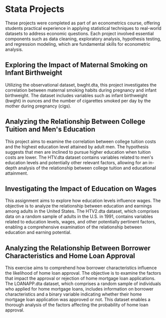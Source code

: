 # Stata Projects
These projects were completed as part of an econometrics course, offering students practical experience in applying statistical techniques to real-world datasets to address economic questions. Each project involved essential components such as data cleaning, exploratory analysis, hypothesis testing, and regression modeling, which are fundamental skills for econometric analysis.

## Exploring the Impact of Maternal Smoking on Infant Birthweight

Utilizing the observational dataset, bwght.dta, this project investigates the correlation between maternal smoking habits during pregnancy and infant birthweight.
The dataset includes variables such as infant birthweight (bwght) in ounces and the number of cigarettes smoked per day by the mother during pregnancy (cigs).

## Analyzing the Relationship Between College Tuition and Men's Education

This project aims to examine the correlation between college tuition costs and the highest education level attained by adult men. The hypothesis suggests that men are inclined to pursue higher education when tuition costs are lower.
The HTV.dta dataset contains variables related to men's education levels and potentially other relevant factors, allowing for an in-depth analysis of the relationship between college tuition and educational attainment.

## Investigating the Impact of Education on Wages

This assignment aims to explore how education levels influence wages. The objective is to analyze the relationship between education and earnings among adults in the United States.
The HTV2.dta dataset, which comprises data on a random sample of adults in the U.S. in 1991, contains variables related to education levels, wages, and other potentially pertinent factors, enabling a comprehensive examination of the relationship between education and earning potential.

## Analyzing the Relationship Between Borrower Characteristics and Home Loan Approval

This exercise aims to comprehend how borrower characteristics influence the likelihood of home loan approval. The objective is to examine the factors that impact the approval or rejection of home mortgage loan applications.
The LOANAPP.dta dataset, which comprises a random sample of individuals who applied for home mortgage loans, includes information on borrower characteristics and a binary variable indicating whether their home mortgage loan application was approved or not. This dataset enables a thorough analysis of the factors affecting the probability of home loan approval.

